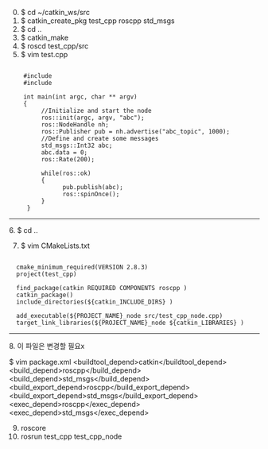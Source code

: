 0. $ cd ~/catkin_ws/src
1. $ catkin_create_pkg test_cpp roscpp std_msgs
2. $ cd ..
3. $ catkin_make
4. $ roscd test_cpp/src
5. $ vim test.cpp
<pre><code>
    #include <ros/ros.h>
    #include <std_msgs/Int32.h>

    int main(int argc, char ** argv)
    {
         //Initialize and start the node
         ros::init(argc, argv, "abc");
         ros::NodeHandle nh;
         ros::Publisher pub = nh.advertise<std_msgs::Int32>("abc_topic", 1000);
         //Define and create some messages
         std_msgs::Int32 abc;
         abc.data = 0;
         ros::Rate(200);

         while(ros::ok)
         {
               pub.publish(abc);
               ros::spinOnce();
         }
     }
</code></pre>

<hr/>
6. $ cd ..

7. $ vim CMakeLists.txt
<pre><code>
  cmake_minimum_required(VERSION 2.8.3)
  project(test_cpp)

  find_package(catkin REQUIRED COMPONENTS roscpp )
  catkin_package()
  include_directories(${catkin_INCLUDE_DIRS} )

  add_executable(${PROJECT_NAME}_node src/test_cpp_node.cpp)
  target_link_libraries(${PROJECT_NAME}_node ${catkin_LIBRARIES} )
</code></pre>

<hr/>
8. 이 파일은 변경할 필요x

  $ vim package.xml
    <buildtool_depend>catkin</buildtool_depend>
    <build_depend>roscpp</build_depend>
    <build_depend>std_msgs</build_depend>
    <build_export_depend>roscpp</build_export_depend>
    <build_export_depend>std_msgs</build_export_depend>
    <exec_depend>roscpp</exec_depend>
    <exec_depend>std_msgs</exec_depend>
    <export></export>

9. roscore
10. rosrun test_cpp test_cpp_node
